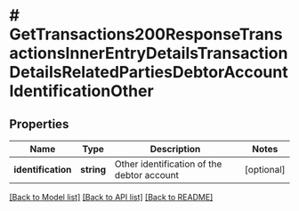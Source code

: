 # # GetTransactions200ResponseTransactionsInnerEntryDetailsTransactionDetailsRelatedPartiesDebtorAccountIdentificationOther

## Properties

Name | Type | Description | Notes
------------ | ------------- | ------------- | -------------
**identification** | **string** | Other identification of the debtor account | [optional]

[[Back to Model list]](../../README.md#models) [[Back to API list]](../../README.md#endpoints) [[Back to README]](../../README.md)
